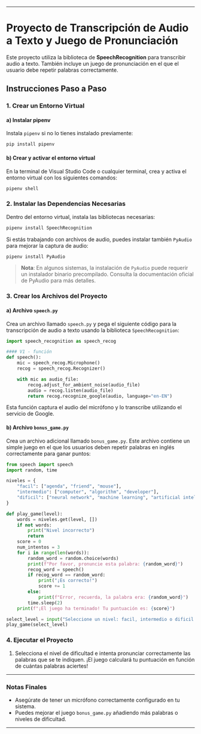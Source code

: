 
---

# Proyecto de Transcripción de Audio a Texto y Juego de Pronunciación

Este proyecto utiliza la biblioteca de **SpeechRecognition** para transcribir audio a texto. También incluye un juego de pronunciación en el que el usuario debe repetir palabras correctamente.

## Instrucciones Paso a Paso

### 1. **Crear un Entorno Virtual**

#### a) **Instalar pipenv**

Instala `pipenv` si no lo tienes instalado previamente:

```bash
pip install pipenv
```

#### b) **Crear y activar el entorno virtual**

En la terminal de Visual Studio Code o cualquier terminal, crea y activa el entorno virtual con los siguientes comandos:

```bash
pipenv shell
```

### 2. **Instalar las Dependencias Necesarias**

Dentro del entorno virtual, instala las bibliotecas necesarias:

```bash
pipenv install SpeechRecognition
```

Si estás trabajando con archivos de audio, puedes instalar también `PyAudio` para mejorar la captura de audio:

```bash
pipenv install PyAudio
```

> **Nota**: En algunos sistemas, la instalación de `PyAudio` puede requerir un instalador binario precompilado. Consulta la documentación oficial de PyAudio para más detalles.

### 3. **Crear los Archivos del Proyecto**

#### a) **Archivo `speech.py`**

Crea un archivo llamado `speech.py` y pega el siguiente código para la transcripción de audio a texto usando la biblioteca `SpeechRecognition`:

```python
import speech_recognition as speech_recog

#### V1 - función
def speech():
    mic = speech_recog.Microphone()
    recog = speech_recog.Recognizer()

    with mic as audio_file:
        recog.adjust_for_ambient_noise(audio_file)
        audio = recog.listen(audio_file)
        return recog.recognize_google(audio, language="en-EN")
```

Esta función captura el audio del micrófono y lo transcribe utilizando el servicio de Google.

#### b) **Archivo `bonus_game.py`**

Crea un archivo adicional llamado `bonus_game.py`. Este archivo contiene un simple juego en el que los usuarios deben repetir palabras en inglés correctamente para ganar puntos:

```python
from speech import speech
import random, time

niveles = {
    "facil": ["agenda", "friend", "mouse"],
    "intermedio": ["computer", "algorithm", "developer"],
    "dificil": ["neural network", "machine learning", "artificial intelligence"]
}

def play_game(level):
    words = niveles.get(level, [])
    if not words:
        print("Nivel incorrecto")
        return
    score = 0
    num_intentos = 3
    for i in range(len(words)):
        random_word = random.choice(words)
        print(f"Por favor, pronuncie esta palabra: {random_word}")
        recog_word = speech()
        if recog_word == random_word:
            print("¡Es correcto!")
            score += 1
        else:
            print(f"Error, recuerda, la palabra era: {random_word}")
        time.sleep(2)
    print(f"¡El juego ha terminado! Tu puntuación es: {score}")

select_level = input("Seleccione un nivel: facil, intermedio o dificil: ").lower()
play_game(select_level)
```

### 4. **Ejecutar el Proyecto**



1. Selecciona el nivel de dificultad e intenta pronunciar correctamente las palabras que se te indiquen. ¡El juego calculará tu puntuación en función de cuántas palabras aciertes!

---

### Notas Finales

- Asegúrate de tener un micrófono correctamente configurado en tu sistema.
- Puedes mejorar el juego `bonus_game.py` añadiendo más palabras o niveles de dificultad.

---

